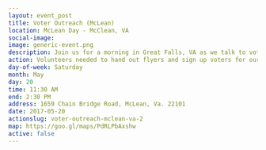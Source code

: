 ```yaml
---
layout: event_post
title: Voter Outreach (McLean)
location: McLean Day - McClean, VA
social-image:
image: generic-event.png
description: Join us for a morning in Great Falls, VA as we talk to voters and educate them about Barbara Comstock's record.
action: Volunteers needed to hand out flyers and sign up voters for our mailing list.
day-of-week: Saturday
month: May
day: 20
time: 11:30 AM
end: 2:30 PM
address: 1659 Chain Bridge Road, McLean, Va. 22101
date: 2017-05-20
actionslug: voter-outreach-mclean-va-2
map: https://goo.gl/maps/PdRLPbAxshw
active: false
---
```

